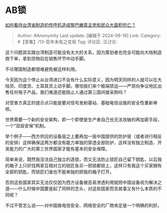 # AB锁
[如何看待台湾省制造的传呼机造成黎巴嫩真主党和民众大面积伤亡？](https://www.zhihu.com/question/667438066/answer/3629690491)

> Author: #Anonymity
> Last update: [编辑于 2024-09-19]
> Link:
> Category: #【答集】/13-百年未有之变局 
> Tag: 
> 评论区:
> 泛讨论:

这个问题其实跟台湾制造可能没有太大的关系，因为策划者也完全可能向大陆制造商下单，拿到货物后在销售环节中动手脚。

不论哪国制造都很难避免被这样利用。

今天因为这个停止从台湾进口不会有什么实际意义，因为明天同样的人就可以在大陆货、印度货、土耳其货上动手脚。哪怕我们来个极端禁运——严禁向争议地区出售任何电子产品，我们难道还能阻止人通过第三国间接采购吗？

对受害方真正的提示点只能是要对信号发射基站、基础电信设施的安全性重新审核。

世界需要一个新的安全架构，即一个即使是生产者自己也无法攻破的再加密手段，一个“双层安保”机制。

举个例子——西方供应的设备层之上要再加一层中国提供的防护层（或者进行相反的安排）这样确保这两方都没有能力单独的穿透全部防护，这样没有独立制造、开发能力的广大的第三世界国家才能有基本的安全保障。

简单来说，既然我没法自己独立的造锁，而又无法防止锁匠自己留下钥匙，以后我的箱子上只好找两家互相对立的锁匠各买一把锁都锁上，这样只有我这个买家拥有全部的钥匙，而锁匠们谁也不能单独的把我的箱子打开。

否则这些国家其实无法仅仅因为西方设备被恶易渗透利用就把中国设备视为解决之道——什么时候中国要是起了同样的念头，对这些国家而言故事又有什么本质的不同呢？

不过不管怎么说——对中国做电信安全、网络安全的厂商肯定是一个明确的利好。